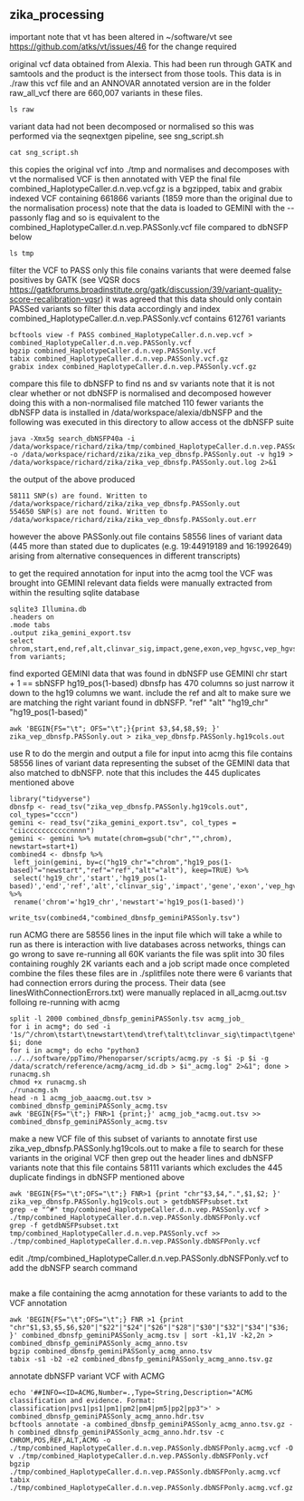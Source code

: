## zika_processing
important note that vt has been altered in ~/software/vt
see https://github.com/atks/vt/issues/46 for the change required

original vcf data obtained from Alexia. This had been run through GATK and samtools and the product is the intersect from those tools. This data is in ./raw
this vcf file and an ANNOVAR annotated version are in the folder raw_all_vcf
there are 660,007 variants in these files.
```{bash}
ls raw
```

variant data had not been decomposed or normalised so this was performed via the seqnextgen pipeline, see sng_script.sh
```{bash}
cat sng_script.sh
```

this copies the original vcf into ./tmp and normalises and decomposes with vt
the normalised VCF is then annotated with VEP
the final file combined_HaplotypeCaller.d.n.vep.vcf.gz is a bgzipped, tabix and grabix indexed VCF containing 661866 variants (1859 more than the original due to the normalisation process)
note that the data is loaded to GEMINI with the --passonly flag and so is equivalent to the combined_HaplotypeCaller.d.n.vep.PASSonly.vcf file compared to dbNSFP below
```{bash}
ls tmp
```

filter the VCF to PASS only
this file conains variants that were deemed false positives by GATK (see VQSR docs https://gatkforums.broadinstitute.org/gatk/discussion/39/variant-quality-score-recalibration-vqsr)
it was agreed that this data should only contain PASSed variants so filter this data accordingly and index
combined_HaplotypeCaller.d.n.vep.PASSonly.vcf contains 612761 variants
```{bash}
bcftools view -f PASS combined_HaplotypeCaller.d.n.vep.vcf > combined_HaplotypeCaller.d.n.vep.PASSonly.vcf
bgzip combined_HaplotypeCaller.d.n.vep.PASSonly.vcf 
tabix combined_HaplotypeCaller.d.n.vep.PASSonly.vcf.gz
grabix index combined_HaplotypeCaller.d.n.vep.PASSonly.vcf.gz
```

compare this file to dbNSFP to find ns and sv variants
note that it is not clear whether or not dbNSFP is normalised and decomposed however doing this with a non-normalised file matched 110 fewer variants
the dbNSFP data is installed in /data/workspace/alexia/dbNSFP and the following was executed in this directory to allow access ot the dbNSFP suite 
```{bash}
java -Xmx5g search_dbNSFP40a -i /data/workspace/richard/zika/tmp/combined_HaplotypeCaller.d.n.vep.PASSonly.vcf -o /data/workspace/richard/zika/zika_vep_dbnsfp.PASSonly.out -v hg19 > /data/workspace/richard/zika/zika_vep_dbnsfp.PASSonly.out.log 2>&1
```

the output of the above produced
```
58111 SNP(s) are found. Written to /data/workspace/richard/zika/zika_vep_dbnsfp.PASSonly.out
554650 SNP(s) are not found. Written to /data/workspace/richard/zika/zika_vep_dbnsfp.PASSonly.out.err
```
however the above PASSonly.out file contains 58556 lines of variant data (445 more than stated due to duplicates (e.g. 19:44919189 and 16:1992649) arising from alternative consequences in different transcripts)

to get the required annotation for input into the acmg tool the VCF was brought into GEMINI
relevant data fields were manually extracted from within the resulting sqlite database
```{sql}
sqlite3 Illumina.db
.headers on
.mode tabs
.output zika_gemini_export.tsv
select chrom,start,end,ref,alt,clinvar_sig,impact,gene,exon,vep_hgvsc,vep_hgvsp,aa_change,codon_change,pfam_domain,max_aaf_all,polyphen_score,sift_score,cadd_scaled from variants;
```

find exported GEMINI data that was found in dbNSFP
use GEMINI chr start + 1 == sbNSFP hg19_pos(1-based)
dbnsfp has 470 columns so just narrow it down to the hg19 columns we want. include the ref and alt to make sure we are matching the right variant found in dbNSFP.
"ref" "alt" "hg19_chr" "hg19_pos(1-based)"
```{bash}
awk 'BEGIN{FS="\t"; OFS="\t";}{print $3,$4,$8,$9; }' zika_vep_dbnsfp.PASSonly.out > zika_vep_dbnsfp.PASSonly.hg19cols.out
```

use R to do the mergin and output a file for input into acmg
this file contains 58556 lines of variant data representing the subset of the GEMINI data that also matched to dbNSFP.
note that this includes the 445 duplicates mentioned above
```{r}
library("tidyverse")
dbnsfp <- read_tsv("zika_vep_dbnsfp.PASSonly.hg19cols.out", col_types="cccn")
gemini <- read_tsv("zika_gemini_export.tsv", col_types = "ciicccccccccccnnnn")
gemini <- gemini %>% mutate(chrom=gsub("chr","",chrom), newstart=start+1)
combined4 <- dbnsfp %>%
 left_join(gemini, by=c("hg19_chr"="chrom","hg19_pos(1-based)"="newstart","ref"="ref","alt"="alt"), keep=TRUE) %>%
 select('hg19_chr','start','hg19_pos(1-based)','end','ref','alt','clinvar_sig','impact','gene','exon','vep_hgvsc','vep_hgvsp','aa_change','codon_change','pfam_domain','max_aaf_all','polyphen_score','sift_score','cadd_scaled') %>%
 rename('chrom'='hg19_chr','newstart'='hg19_pos(1-based)')

write_tsv(combined4,"combined_dbnsfp_geminiPASSonly.tsv")
```

run ACMG
there are 58556 lines in the input file which will take a while to run
as there is interaction with live databases across networks, things can go wrong
to save re-running all 60K variants the file was split into 30 files containing roughly 2K variants each and a job script made
once completed combine the files
these files are in ./splitfiles
note there were 6 variants that had connection errors during the process. Their data (see linesWithConnectionErrors.txt) were manually replaced in all_acmg.out.tsv folloing re-running with acmg
```{bash}
split -l 2000 combined_dbnsfp_geminiPASSonly.tsv acmg_job_
for i in acmg*; do sed -i '1s/^/chrom\tstart\tnewstart\tend\tref\talt\tclinvar_sig\timpact\tgene\texon\tvep_hgvsc\tvep_hgvsp\taa_change\tcodon_change\tpfam_domain\tmax_aaf_all\tpolyphen_score\tsift_score\tcadd_scaled\n/' $i; done
for i in acmg*; do echo "python3 ../../software/ppTimo/Phenoparser/scripts/acmg.py -s $i -p $i -g /data/scratch/reference/acmg/acmg_id.db > $i"_acmg.log" 2>&1"; done > runacmg.sh
chmod +x runacmg.sh
./runacmg.sh
head -n 1 acmg_job_aaacmg.out.tsv > combined_dbnsfp_geminiPASSonly_acmg.tsv
awk 'BEGIN{FS="\t";} FNR>1 {print;}' acmg_job_*acmg.out.tsv >> combined_dbnsfp_geminiPASSonly_acmg.tsv
```

make a new VCF file of this subset of variants to annotate
first use zika_vep_dbnsfp.PASSonly.hg19cols.out to make a file to search for these variants in the original VCF
then grep out the header lines and dbNSFP variants
note that this file contains 58111 variants which excludes the 445 duplicate findings in dbNSFP mentioned above
```{bash}
awk 'BEGIN{FS="\t";OFS="\t";} FNR>1 {print "chr"$3,$4,".",$1,$2; }' zika_vep_dbnsfp.PASSonly.hg19cols.out > getdbNSFPsubset.txt
grep -e "^#" tmp/combined_HaplotypeCaller.d.n.vep.PASSonly.vcf > ./tmp/combined_HaplotypeCaller.d.n.vep.PASSonly.dbNSFPonly.vcf
grep -f getdbNSFPsubset.txt tmp/combined_HaplotypeCaller.d.n.vep.PASSonly.vcf >> ./tmp/combined_HaplotypeCaller.d.n.vep.PASSonly.dbNSFPonly.vcf
```

 edit ./tmp/combined_HaplotypeCaller.d.n.vep.PASSonly.dbNSFPonly.vcf to add the dbNSFP search command
```{bash}
```

make a file containing the acmg annotation for these variants to add to the VCF annotation
```{bash}
awk 'BEGIN{FS="\t";OFS="\t";} FNR >1 {print "chr"$1,$3,$5,$6,$20"|"$22"|"$24"|"$26"|"$28"|"$30"|"$32"|"$34"|"$36; }' combined_dbnsfp_geminiPASSonly_acmg.tsv | sort -k1,1V -k2,2n > combined_dbnsfp_geminiPASSonly_acmg_anno.tsv
bgzip combined_dbnsfp_geminiPASSonly_acmg_anno.tsv
tabix -s1 -b2 -e2 combined_dbnsfp_geminiPASSonly_acmg_anno.tsv.gz
```

annotate dbNSFP variant VCF with ACMG
```{bash}
echo '##INFO=<ID=ACMG,Number=.,Type=String,Description="ACMG classification and evidence. Format: classification|pvs1|ps1|pm1|pm2|pm4|pm5|pp2|pp3">' > combined_dbnsfp_geminiPASSonly_acmg_anno.hdr.tsv
bcftools annotate -a combined_dbnsfp_geminiPASSonly_acmg_anno.tsv.gz -h combined_dbnsfp_geminiPASSonly_acmg_anno.hdr.tsv -c CHROM,POS,REF,ALT,ACMG -o ./tmp/combined_HaplotypeCaller.d.n.vep.PASSonly.dbNSFPonly.acmg.vcf -O v ./tmp/combined_HaplotypeCaller.d.n.vep.PASSonly.dbNSFPonly.vcf
bgzip ./tmp/combined_HaplotypeCaller.d.n.vep.PASSonly.dbNSFPonly.acmg.vcf
tabix ./tmp/combined_HaplotypeCaller.d.n.vep.PASSonly.dbNSFPonly.acmg.vcf.gz
```
